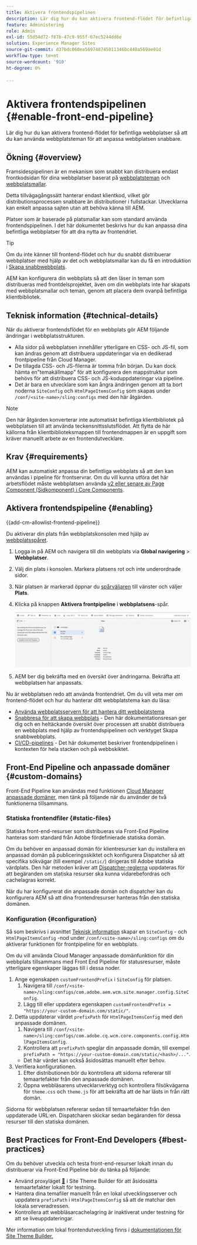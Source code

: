 ```yaml
---
title: Aktivera frontendspipelinen
description: Lär dig hur du kan aktivera frontend-flödet för befintliga webbplatser så att du kan använda webbplatsteman för att anpassa webbplatsen snabbare.
feature: Administering
role: Admin
exl-id: 55d54d72-f87b-47c9-955f-67ec5244dd6e
solution: Experience Manager Sites
source-git-commit: d37bdc060ea569748745011346bc448a569ae91d
workflow-type: tm+mt
source-wordcount: '910'
ht-degree: 0%

---
```


# Aktivera frontendspipelinen {#enable-front-end-pipeline}

Lär dig hur du kan aktivera frontend-flödet för befintliga webbplatser så att du kan använda webbplatsteman för att anpassa webbplatsen snabbare.

## Ökning {#overview}

Framsidespipelinen är en mekanism som snabbt kan distribuera endast frontkodsidan för dina webbplatser baserat på [webbplatsteman](site-themes.md) och [webbplatsmallar](site-templates.md).

Detta tillvägagångssätt hanterar endast klientkod, vilket gör distributionsprocessen snabbare än distributioner i fullstackar. Utvecklarna kan enkelt anpassa sajten utan att behöva känna till AEM.

Platser som är baserade på platsmallar kan som standard använda frontendspipelinen. I det här dokumentet beskrivs hur du kan anpassa dina befintliga webbplatser för att dra nytta av frontendriet.

>[!TIP]
>
>Om du inte känner till frontend-flödet och hur du snabbt distribuerar webbplatser med hjälp av det och webbplatsmallar kan du få en introduktion i [Skapa snabbwebbplats](/help/journey-sites/quick-site/overview.md).

AEM kan konfigurera din webbplats så att den läser in teman som distribueras med frontdelsprojektet, även om din webbplats inte har skapats med webbplatsmallar och teman, genom att placera dem ovanpå befintliga klientbibliotek.

## Teknisk information {#technical-details}

När du aktiverar frontendsflödet för en webbplats gör AEM följande ändringar i webbplatsstrukturen.

* Alla sidor på webbplatsen innehåller ytterligare en CSS- och JS-fil, som kan ändras genom att distribuera uppdateringar via en dedikerad frontpipeline från Cloud Manager.
* De tillagda CSS- och JS-filerna är tomma från början. Du kan dock hämta en&quot;temakällmapp&quot; för att konfigurera den mappstruktur som behövs för att distribuera CSS- och JS-koduppdateringar via pipeline.
* Det är bara en utvecklare som kan ångra ändringen genom att ta bort noderna `SiteConfig` och `HtmlPageItemsConfig` som skapas under `/conf/<site-name>/sling:configs` med den här åtgärden.

>[!NOTE]
>
>Den här åtgärden konverterar inte automatiskt befintliga klientbibliotek på webbplatsen till att använda teckensnittsslutsflödet. Att flytta de här källorna från klientbiblioteksmappen till frontendmappen är en uppgift som kräver manuellt arbete av en frontendutvecklare.

## Krav {#requirements}

AEM kan automatiskt anpassa din befintliga webbplats så att den kan användas i pipeline för frontservrar. Om du vill kunna utföra det här arbetsflödet måste webbplatsen använda [v2 eller senare av Page Component (Sidkomponent) i Core Components](https://experienceleague.adobe.com/en/docs/experience-manager-core-components/using/wcm-components/page).

## Aktivera frontendspipeline {#enabling}

{{add-cm-allowlist-frontend-pipeline}}

Du aktiverar din plats från webbplatskonsolen med hjälp av [webbplatsspåret](site-rail.md).

1. Logga in på AEM och navigera till din webbplats via **Global navigering** > **Webbplatser**.
1. Välj din plats i konsolen. Markera platsens rot och inte underordnade sidor.
1. När platsen är markerad öppnar du [spårväljaren](/help/sites-cloud/authoring/basic-handling.md#rail-selector) till vänster och väljer **Plats**.
1. Klicka på knappen **Aktivera frontpipeline** i **webbplatsens**-spår.

   ![Aktivera frontendpipeline](/help/sites-cloud/administering/assets/enable-front-end-pipeline.png)

1. AEM ber dig bekräfta med en översikt över ändringarna. Bekräfta att webbplatsen har anpassats.

Nu är webbplatsen redo att använda frontendriet. Om du vill veta mer om frontend-flödet och hur du hanterar ditt webbplatstema kan du läsa:

* [Använda webbplatsservern för att hantera ditt webbplatstema](site-rail.md)
* [Snabbresa för att skapa webbplats](/help/journey-sites/quick-site/overview.md) - Den här dokumentationsresan ger dig och en heltäckande översikt över processen att snabbt distribuera en webbplats med hjälp av frontendspipelinen och verktyget Skapa snabbwebbplats.
* [CI/CD-pipelines](/help/implementing/cloud-manager/configuring-pipelines/introduction-ci-cd-pipelines.md#front-end) - Det här dokumentet beskriver frontendpipelinen i kontexten för hela stacken och på webbskiktet.

## Front-End Pipeline och anpassade domäner {#custom-domains}

Front-End Pipeline kan användas med funktionen [Cloud Manager anpassade domäner](/help/implementing/cloud-manager/custom-domain-names/introduction.md), men tänk på följande när du använder de två funktionerna tillsammans.

### Statiska frontendfiler {#static-files}

Statiska front-end-resurser som distribueras via Front-End Pipeline hanteras som standard från Adobe fördefinierade statiska domän.

Om du behöver en anpassad domän för klientresurser kan du installera en anpassad domän på publiceringsskiktet och konfigurera Dispatcher så att specifika sökvägar (till exempel `/static/`) dirigeras till Adobe statiska värdplats. Den här metoden kräver att [Dispatcher-reglerna](https://experienceleague.adobe.com/en/docs/experience-manager-dispatcher/using/dispatcher) uppdateras för att begäranden om statiska resurser ska kunna vidarebefordras och cachelagras korrekt.

När du har konfigurerat din anpassade domän och dispatcher kan du konfigurera AEM så att dina frontendresurser hanteras från den statiska domänen.

### Konfiguration {#configuration}

Så som beskrivs i avsnittet [Teknisk information](#technical-details) skapar en `SiteConfig` - och `HtmlPageItemsConfig` -nod under `/conf/<site-name>/sling:configs` om du aktiverar funktionen för frontpipeline för en webbplats. 

Om du vill använda Cloud Manager anpassade domänfunktion för din webbplats tillsammans med Front End Pipeline för statusresurser, måste ytterligare egenskaper läggas till i dessa noder.

1. Ange egenskapen `customFrontendPrefix` i `SiteConfig` för platsen.
   1. Navigera till `/conf/<site-name>/sling:configs/com.adobe.aem.wcm.site.manager.config.SiteConfig`.
   1. Lägg till eller uppdatera egenskapen `customFrontendPrefix = "https://your-custom-domain.com/static/"`.
1. Detta uppdaterar värdet `prefixPath` för `HtmlPageItemsConfig` med den anpassade domänen.
   1. Navigera till `/conf/<site-name>/sling:configs/com.adobe.cq.wcm.core.components.config.HtmlPageItemsConfig`.
   1. Kontrollera att `prefixPath` speglar din anpassade domän, till exempel `prefixPath = "https://your-custom-domain.com/static/<hash>/..."`.
   * Det här värdet kan också åsidosättas manuellt efter behov.
1. Verifiera konfigurationen.
   1. Efter distributionen bör du kontrollera att sidorna refererar till temaartefakter från den anpassade domänen.
   1. Öppna webbläsarens utvecklarverktyg och kontrollera filsökvägarna för `theme.css` och `theme.js` för att bekräfta att de har lästs in från rätt domän.

Sidorna för webbplatsen refererar sedan till temaartefakter från den uppdaterade URL:en. Dispatcharen skickar sedan begäranden för dessa resurser till den statiska domänen.

## Best Practices for Front-End Developers {#best-practices}

Om du behöver utveckla och testa front-end-resurser lokalt innan du distribuerar via Front-End Pipeline bör du tänka på följande:

* Använd proxyläget [&#128279;](https://github.com/adobe/aem-site-theme-builder?tab=readme-ov-file#proxy) i Site Theme Builder för att åsidosätta temaartefakter lokalt för testning.
* Hantera dina temafiler manuellt från en lokal utvecklingsserver och uppdatera `prefixPath` i `HtmlPageItemsConfig` så att de matchar den lokala serveradressen.
* Kontrollera att webbläsarcachelagring är inaktiverat under testning för att se liveuppdateringar.

Mer information om lokal frontendutveckling finns i [dokumentationen för Site Theme Builder.](https://github.com/adobe/aem-site-theme-builder)
